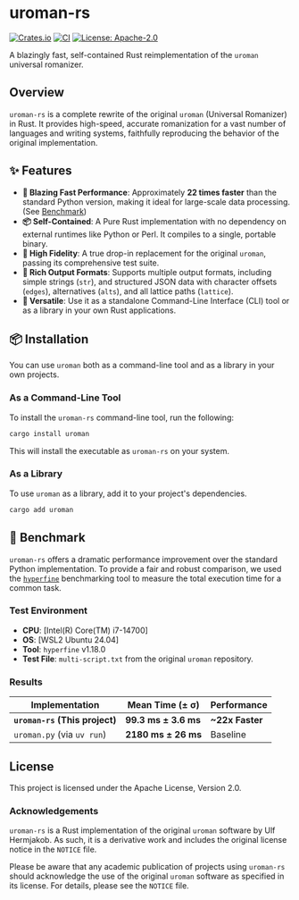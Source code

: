 # uroman-rs

[![Crates.io](https://img.shields.io/crates/v/uroman.svg)](https://crates.io/crates/uroman)
[![CI](https://github.com/fulm-o/uroman-rs/actions/workflows/ci.yml/badge.svg)](https://github.com/fulm-o/uroman-rs/actions)
[![License: Apache-2.0](https://img.shields.io/badge/License-Apache--2.0-blue.svg)](LICENSE)

A blazingly fast, self-contained Rust reimplementation of the `uroman` universal romanizer.

## Overview

`uroman-rs` is a complete rewrite of the original `uroman` (Universal Romanizer) in Rust. It provides high-speed, accurate romanization for a vast number of languages and writing systems, faithfully reproducing the behavior of the original implementation.


## ✨ Features

*   **🚀 Blazing Fast Performance**: Approximately **22 times faster** than the standard Python version, making it ideal for large-scale data processing. (See [Benchmark](#-benchmark))
*   **📦 Self-Contained**: A Pure Rust implementation with no dependency on external runtimes like Python or Perl. It compiles to a single, portable binary.
*   **🎯 High Fidelity**: A true drop-in replacement for the original `uroman`, passing its comprehensive test suite.
*   **🧰 Rich Output Formats**: Supports multiple output formats, including simple strings (`str`), and structured JSON data with character offsets (`edges`), alternatives (`alts`), and all lattice paths (`lattice`).
*   **🔧 Versatile**: Use it as a standalone Command-Line Interface (CLI) tool or as a library in your own Rust applications.

## 📦 Installation

You can use `uroman` both as a command-line tool and as a library in your own projects.

### As a Command-Line Tool

To install the `uroman-rs` command-line tool, run the following:

```bash
cargo install uroman
```

This will install the executable as `uroman-rs` on your system.

### As a Library

To use `uroman` as a library, add it to your project's dependencies.

```bash
cargo add uroman
```

## 🚀 Benchmark

`uroman-rs` offers a dramatic performance improvement over the standard Python implementation. To provide a fair and robust comparison, we used the [`hyperfine`](https://github.com/sharkdp/hyperfine) benchmarking tool to measure the total execution time for a common task.

### Test Environment
*   **CPU**: [Intel(R) Core(TM) i7-14700]
*   **OS**: [WSL2 Ubuntu 24.04]
*   **Tool**: `hyperfine` v1.18.0
*   **Test File**: `multi-script.txt` from the original `uroman` repository.

### Results

| Implementation                | Mean Time (± σ)       | Performance                   |
|-------------------------------|-----------------------|-------------------------------|
| **`uroman-rs` (This project)**| **99.3 ms ± 3.6 ms**  | **~22x Faster**               |
| `uroman.py` (via `uv run`)    | **2180 ms ± 26 ms** | Baseline                      |


## License

This project is licensed under the Apache License, Version 2.0.

### Acknowledgements

`uroman-rs` is a Rust implementation of the original `uroman` software by Ulf Hermjakob. As such, it is a derivative work and includes the original license notice in the `NOTICE` file.

Please be aware that any academic publication of projects using `uroman-rs` should acknowledge the use of the original `uroman` software as specified in its license. For details, please see the `NOTICE` file.